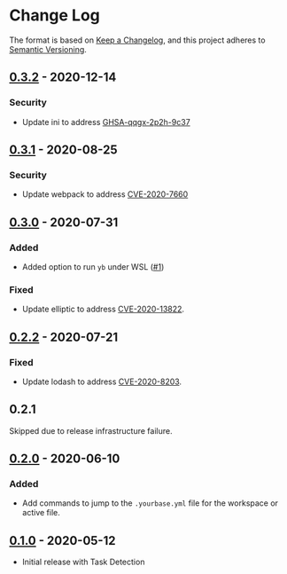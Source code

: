 # Change Log

The format is based on [Keep a Changelog](https://keepachangelog.com/en/1.0.0/),
and this project adheres to [Semantic Versioning](https://semver.org/spec/v2.0.0.html).

[Unreleased]: https://github.com/yourbase/yourbase-vscode/compare/v0.3.1...HEAD

## [0.3.2][] - 2020-12-14

[0.3.2]: https://github.com/yourbase/yourbase-vscode/releases/tag/v0.3.2

### Security

- Update ini to address [GHSA-qqgx-2p2h-9c37][]

[GHSA-qqgx-2p2h-9c37]: https://github.com/advisories/GHSA-qqgx-2p2h-9c37

## [0.3.1][] - 2020-08-25

[0.3.1]: https://github.com/yourbase/yourbase-vscode/releases/tag/v0.3.1

### Security

- Update webpack to address [CVE-2020-7660][]

[CVE-2020-7660]: https://github.com/advisories/GHSA-hxcc-f52p-wc94

## [0.3.0][] - 2020-07-31

[0.3.0]: https://github.com/yourbase/yourbase-vscode/releases/tag/v0.3.0

### Added

- Added option to run `yb` under WSL ([#1][])

[#1]: https://github.com/yourbase/yourbase-vscode/issues/1

### Fixed

- Update elliptic to address [CVE-2020-13822][].

[CVE-2020-13822]: https://github.com/advisories/GHSA-vh7m-p724-62c2

## [0.2.2][] - 2020-07-21

[0.2.2]: https://github.com/yourbase/yourbase-vscode/releases/tag/v0.2.2

### Fixed

- Update lodash to address [CVE-2020-8203][].

[CVE-2020-8203]: https://github.com/advisories/GHSA-p6mc-m468-83gw

## 0.2.1

Skipped due to release infrastructure failure.

## [0.2.0][] - 2020-06-10

### Added

- Add commands to jump to the `.yourbase.yml` file for the workspace or
  active file.

[0.2.0]: https://github.com/yourbase/yourbase-vscode/releases/tag/v0.2.0

## [0.1.0][] - 2020-05-12

- Initial release with Task Detection

[0.1.0]: https://github.com/yourbase/yourbase-vscode/releases/tag/v0.1.0
